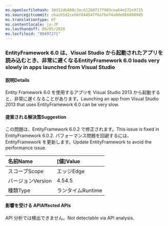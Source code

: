 ```yaml
---
ms.openlocfilehash: 30d12db888c3ac612b0717f903cea64e572e9725
ms.sourcegitcommit: cbacb5d2cebbf044547f6af6e74a9de866800985
ms.translationtype: HT
ms.contentlocale: ja-JP
ms.lasthandoff: 09/05/2020
ms.locfileid: "89497271"
---
```

### <a name="entityframework-60-loads-very-slowly-in-apps-launched-from-visual-studio"></a><span data-ttu-id="d63c2-101">EntityFramework 6.0 は、Visual Studio から起動されたアプリを読み込むとき、非常に遅くなる</span><span class="sxs-lookup"><span data-stu-id="d63c2-101">EntityFramework 6.0 loads very slowly in apps launched from Visual Studio</span></span>

#### <a name="details"></a><span data-ttu-id="d63c2-102">説明</span><span class="sxs-lookup"><span data-stu-id="d63c2-102">Details</span></span>

<span data-ttu-id="d63c2-103">Entity Framework 6.0 を使用するアプリを Visual Studio 2013 から起動すると、非常に遅くなることがあります。</span><span class="sxs-lookup"><span data-stu-id="d63c2-103">Launching an app from Visual Studio 2013 that uses EntityFramework 6.0 can be very slow.</span></span>

#### <a name="suggestion"></a><span data-ttu-id="d63c2-104">提案される解決策</span><span class="sxs-lookup"><span data-stu-id="d63c2-104">Suggestion</span></span>

<span data-ttu-id="d63c2-105">この問題は、EntityFramework 6.0.2 で修正されます。</span><span class="sxs-lookup"><span data-stu-id="d63c2-105">This issue is fixed in EntityFramework 6.0.2.</span></span> <span data-ttu-id="d63c2-106">パフォーマンス問題を回避するには、EntityFramework を更新します。</span><span class="sxs-lookup"><span data-stu-id="d63c2-106">Update EntityFramework to avoid the performance issue.</span></span>

| <span data-ttu-id="d63c2-107">名前</span><span class="sxs-lookup"><span data-stu-id="d63c2-107">Name</span></span>    | <span data-ttu-id="d63c2-108">[値]</span><span class="sxs-lookup"><span data-stu-id="d63c2-108">Value</span></span>       |
|:--------|:------------|
| <span data-ttu-id="d63c2-109">スコープ</span><span class="sxs-lookup"><span data-stu-id="d63c2-109">Scope</span></span>   |<span data-ttu-id="d63c2-110">エッジ</span><span class="sxs-lookup"><span data-stu-id="d63c2-110">Edge</span></span>|
|<span data-ttu-id="d63c2-111">バージョン</span><span class="sxs-lookup"><span data-stu-id="d63c2-111">Version</span></span>|<span data-ttu-id="d63c2-112">4.5</span><span class="sxs-lookup"><span data-stu-id="d63c2-112">4.5</span></span>|
|<span data-ttu-id="d63c2-113">種類</span><span class="sxs-lookup"><span data-stu-id="d63c2-113">Type</span></span>|<span data-ttu-id="d63c2-114">ランタイム</span><span class="sxs-lookup"><span data-stu-id="d63c2-114">Runtime</span></span>|

#### <a name="affected-apis"></a><span data-ttu-id="d63c2-115">影響を受ける API</span><span class="sxs-lookup"><span data-stu-id="d63c2-115">Affected APIs</span></span>

<span data-ttu-id="d63c2-116">API 分析では検出できません。</span><span class="sxs-lookup"><span data-stu-id="d63c2-116">Not detectable via API analysis.</span></span>

<!--

#### Affected APIs

Not detectable via API analysis.

-->
